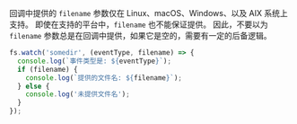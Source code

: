 
<!--type=misc-->

回调中提供的 `filename` 参数仅在 Linux、macOS、Windows、以及 AIX 系统上支持。
即使在支持的平台中，`filename` 也不能保证提供。
因此，不要以为 `filename` 参数总是在回调中提供，如果它是空的，需要有一定的后备逻辑。

```js
fs.watch('somedir', (eventType, filename) => {
  console.log(`事件类型是: ${eventType}`);
  if (filename) {
    console.log(`提供的文件名: ${filename}`);
  } else {
    console.log('未提供文件名');
  }
});
```

